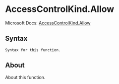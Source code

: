 # AccessControlKind.Allow

Microsoft Docs: [AccessControlKind.Allow](https://docs.microsoft.com/en-us/powerquery-m/accesscontrolkind-allow)

## Syntax

```
Syntax for this function.
```

## About

About this function.

